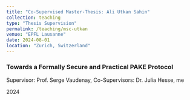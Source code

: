 ```yaml
---
title: "Co-Supervised Master-Thesis: Ali Utkan Sahin"
collection: teaching
type: "Thesis Supervision"
permalink: /teaching/msc-utkan
venue: "EPFL Lausanne"
date: 2024-08-01
location: "Zurich, Switzerland"
---
```


### Towards a Formally Secure and Practical PAKE Protocol 
Supervisor: Prof. Serge Vaudenay, Co-Supervisors: Dr. Julia Hesse, me 

2024
